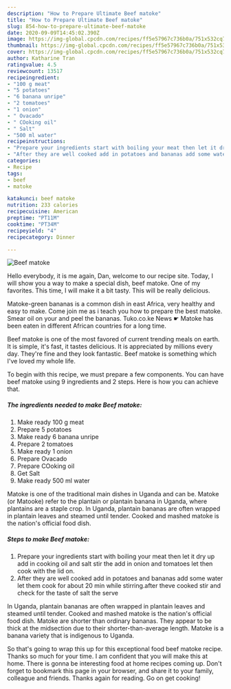 ```yaml
---
description: "How to Prepare Ultimate Beef matoke"
title: "How to Prepare Ultimate Beef matoke"
slug: 854-how-to-prepare-ultimate-beef-matoke
date: 2020-09-09T14:45:02.390Z
image: https://img-global.cpcdn.com/recipes/ff5e57967c736b0a/751x532cq70/beef-matoke-recipe-main-photo.jpg
thumbnail: https://img-global.cpcdn.com/recipes/ff5e57967c736b0a/751x532cq70/beef-matoke-recipe-main-photo.jpg
cover: https://img-global.cpcdn.com/recipes/ff5e57967c736b0a/751x532cq70/beef-matoke-recipe-main-photo.jpg
author: Katharine Tran
ratingvalue: 4.5
reviewcount: 13517
recipeingredient:
- "100 g meat"
- "5 potatoes"
- "6 banana unripe"
- "2 tomatoes"
- "1 onion"
- " Ovacado"
- " COoking oil"
- " Salt"
- "500 ml water"
recipeinstructions:
- "Prepare your ingredients start with boiling your meat then let it dry up add in cooking oil and salt stir the add in onion and tomatoes let then cook with the lid on."
- "After they are well cooked add in potatoes and bananas add some water let them cook for about 20 min while stirring.after theve cooked stir and check for the taste of salt the serve"
categories:
- Recipe
tags:
- beef
- matoke

katakunci: beef matoke 
nutrition: 233 calories
recipecuisine: American
preptime: "PT11M"
cooktime: "PT34M"
recipeyield: "4"
recipecategory: Dinner

---
```



![Beef matoke](https://img-global.cpcdn.com/recipes/ff5e57967c736b0a/751x532cq70/beef-matoke-recipe-main-photo.jpg)

Hello everybody, it is me again, Dan, welcome to our recipe site. Today, I will show you a way to make a special dish, beef matoke. One of my favorites. This time, I will make it a bit tasty. This will be really delicious.

Matoke-green bananas is a common dish in east Africa, very healthy and easy to make. Come join me as i teach you how to prepare the best matoke. Smear oil on your and peel the bananas. Tuko.co.ke News ☛ Matoke has been eaten in different African countries for a long time.

Beef matoke is one of the most favored of current trending meals on earth. It is simple, it's fast, it tastes delicious. It is appreciated by millions every day. They're fine and they look fantastic. Beef matoke is something which I've loved my whole life.


To begin with this recipe, we must prepare a few components. You can have beef matoke using 9 ingredients and 2 steps. Here is how you can achieve that.

<!--inarticleads1-->

##### The ingredients needed to make Beef matoke:

1. Make ready 100 g meat
1. Prepare 5 potatoes
1. Make ready 6 banana unripe
1. Prepare 2 tomatoes
1. Make ready 1 onion
1. Prepare  Ovacado
1. Prepare  COoking oil
1. Get  Salt
1. Make ready 500 ml water


Matoke is one of the traditional main dishes in Uganda and can be. Matoke (or Matooke) refer to the plantain or plantain banana in Uganda, where plantains are a staple crop. In Uganda, plantain bananas are often wrapped in plantain leaves and steamed until tender. Cooked and mashed matoke is the nation&#39;s official food dish. 

<!--inarticleads2-->

##### Steps to make Beef matoke:

1. Prepare your ingredients start with boiling your meat then let it dry up add in cooking oil and salt stir the add in onion and tomatoes let then cook with the lid on.
1. After they are well cooked add in potatoes and bananas add some water let them cook for about 20 min while stirring.after theve cooked stir and check for the taste of salt the serve


In Uganda, plantain bananas are often wrapped in plantain leaves and steamed until tender. Cooked and mashed matoke is the nation&#39;s official food dish. Matoke are shorter than ordinary bananas. They appear to be thick at the midsection due to their shorter-than-average length. Matoke is a banana variety that is indigenous to Uganda. 

So that's going to wrap this up for this exceptional food beef matoke recipe. Thanks so much for your time. I am confident that you will make this at home. There is gonna be interesting food at home recipes coming up. Don't forget to bookmark this page in your browser, and share it to your family, colleague and friends. Thanks again for reading. Go on get cooking!
